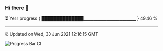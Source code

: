 ### Hi there 👋

⏳ Year progress { ██████████████▁▁▁▁▁▁▁▁▁▁▁▁▁▁▁▁ } 49.46 %

---

⏰ Updated on Wed, 30 Jun 2021 12:16:15 GMT

![Progress Bar CI](https://github.com/liununu/liununu/workflows/Progress%20Bar%20CI/badge.svg)
